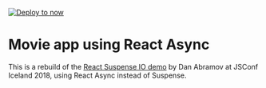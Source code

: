 [![Deploy to now](https://deploy.now.sh/static/button.svg)](https://deploy.now.sh/?repo=https://github.com/ghengeveld/react-async/tree/master/examples/movie-app)

# Movie app using React Async

This is a rebuild of the [React Suspense IO demo](https://reactjs.org/blog/2018/03/01/sneak-peek-beyond-react-16.html)
by Dan Abramov at JSConf Iceland 2018, using React Async instead of Suspense.
